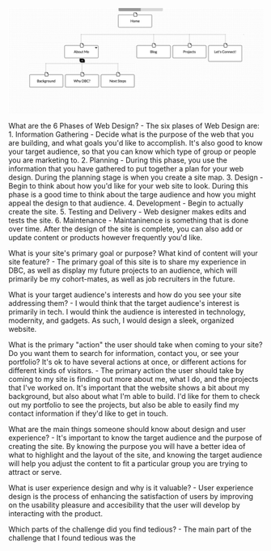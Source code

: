 ![Alt text](imgs/site-map.png)

What are the 6 Phases of Web Design? - The six plases of Web Design are: 
	1. Information Gathering - Decide what is the purpose of the web that you are building, and what goals you'd like to accomplish. It's also good to know your target audience, so that you can know which type of group or people you are marketing to. 
	2. Planning - During this phase, you use the information that you have gathered to put together a plan for your web design. During the planning stage is when you create a site map. 
	3. Design - Begin to think about how you'd like for your web site to look. During this phase is a good time to think about the targe audience and how you might appeal the design to that audience. 
	4. Development - Begin to actually create the site. 
	5. Testing and Delivery - Web designer makes edits and tests the site. 
	6. Maintenance - Maintaninence is something that is done over time. After the design of the site is complete, you can also add or update content or products however frequently you'd like. 

What is your site's primary goal or purpose? What kind of content will your site feature? - The primary goal of this site is to share my experience in DBC, as well as display my future projects to an audience, which will primarily be my cohort-mates, as well as job recruiters in the future. 

What is your target audience's interests and how do you see your site addressing them? - I would think that the target audience's interest is primarily in tech. I would think the audience is interested in technology, modernity, and gadgets. As such, I would design a sleek, organized website.

What is the primary "action" the user should take when coming to your site? Do you want them to search for information, contact you, or see your portfolio? It's ok to have several actions at once, or different actions for different kinds of visitors. - The primary action the user should take by coming to my site is finding out more about me, what I do, and the projects that I've worked on. It's important that the website shows a bit about my background, but also about what I'm able to build. I'd like for them to check out my portfolio to see the projects, but also be able to easily find my contact information if they'd like to get in touch. 

What are the main things someone should know about design and user experience? - It's important to know the target audience and the purpose of creating the site. By knowing the purpose you will have a better idea of what to highlight and the layout of the site, and knowing the target audience will help you adjust the content to fit a particular group you are trying to attract or serve.  

What is user experience design and why is it valuable? - User experience design is the process of enhancing the satisfaction of users by improving on the usability pleasure and accesibility that the user will develop by interacting with the product. 

Which parts of the challenge did you find tedious? - The main part of the challenge that I found tedious was the 
